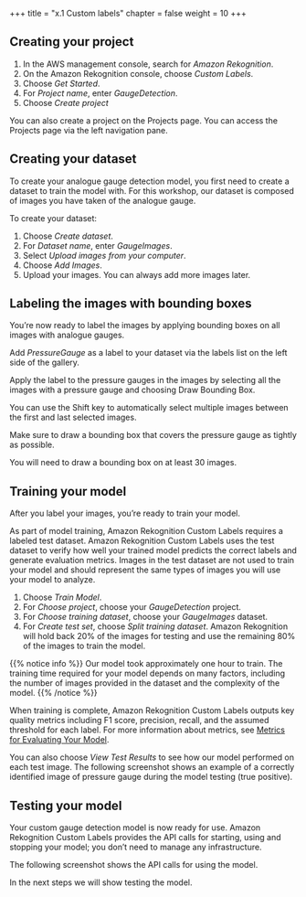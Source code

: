 +++
title = "x.1 Custom labels"
chapter = false
weight = 10
+++

## Creating your project

1. In the AWS management console, search for *Amazon Rekognition*.
2. On the Amazon Rekognition console, choose *Custom Labels*.
3. Choose *Get Started*.
4. For *Project name*, enter *GaugeDetection*.
5. Choose *Create project*

You can also create a project on the Projects page. You can access the Projects page via the left navigation pane.

## Creating your dataset

To create your analogue gauge detection model, you first need to create a dataset to train the model with. For this workshop, our dataset is composed of images you have taken of the analogue gauge.

To create your dataset:

1. Choose *Create dataset*.
2. For *Dataset name*, enter *GaugeImages*.
3. Select *Upload images from your computer*.
4. Choose *Add Images*.
5. Upload your images. You can always add more images later.

## Labeling the images with bounding boxes

You’re now ready to label the images by applying bounding boxes on all images with analogue gauges.

Add *PressureGauge* as a label to your dataset via the labels list on the left side of the gallery.

Apply the label to the pressure gauges in the images by selecting all the images with a pressure gauge and choosing Draw Bounding Box.

You can use the Shift key to automatically select multiple images between the first and last selected images.

Make sure to draw a bounding box that covers the pressure gauge as tightly as possible.

You will need to draw a bounding box on at least 30 images.

## Training your model

After you label your images, you’re ready to train your model.

As part of model training, Amazon Rekognition Custom Labels requires a labeled test dataset. Amazon Rekognition Custom Labels uses the test dataset to verify how well your trained model predicts the correct labels and generate evaluation metrics. Images in the test dataset are not used to train your model and should represent the same types of images you will use your model to analyze.

1. Choose *Train Model*.
2. For *Choose project*, choose your *GaugeDetection* project.
3. For *Choose training dataset*, choose your *GaugeImages* dataset.
4. For *Create test set*, choose *Split training dataset*. Amazon Rekognition will hold back 20% of the images for testing and use the remaining 80% of the images to train the model.

{{% notice info %}}
Our model took approximately one hour to train. The training time required for your model depends on many factors, including the number of images provided in the dataset and the complexity of the model.
{{% /notice %}}

When training is complete, Amazon Rekognition Custom Labels outputs key quality metrics including F1 score, precision, recall, and the assumed threshold for each label. For more information about metrics, see [Metrics for Evaluating Your Model](https://docs.aws.amazon.com/rekognition/latest/customlabels-dg/tr-metrics-use.html).

You can also choose *View Test Results* to see how our model performed on each test image. The following screenshot shows an example of a correctly identified image of pressure gauge during the model testing (true positive).

## Testing your model

Your custom gauge detection model is now ready for use. Amazon Rekognition Custom Labels provides the API calls for starting, using and stopping your model; you don’t need to manage any infrastructure.

The following screenshot shows the API calls for using the model.

In the next steps we will show testing the model.
